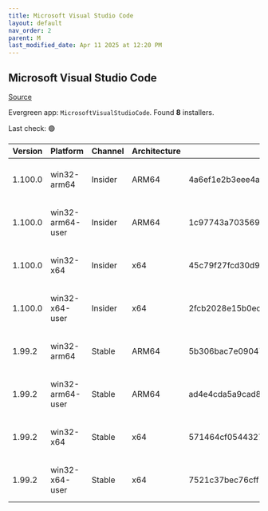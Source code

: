 ```yaml
---
title: Microsoft Visual Studio Code
layout: default
nav_order: 2
parent: M
last_modified_date: Apr 11 2025 at 12:20 PM
---
```


## Microsoft Visual Studio Code

[Source](https://code.visualstudio.com)

Evergreen app: `MicrosoftVisualStudioCode`. Found **8** installers.

Last check: 🟢

| Version | Platform         | Channel | Architecture | Sha256                                                           | URI                                                                                                                                                                                                                                                                                                              |
| ------- | ---------------- | ------- | ------------ | ---------------------------------------------------------------- | ---------------------------------------------------------------------------------------------------------------------------------------------------------------------------------------------------------------------------------------------------------------------------------------------------------------- |
| 1.100.0 | win32-arm64      | Insider | ARM64        | 4a6ef1e2b3eee4ab1d8b97fd27846513138476e6d6fe512eb6e50093ead1030b | [https://vscode.download.prss.microsoft.com/dbazure/download/insider/043f699013796cbeae7c8fe9abac9b9eb26b3c51/VSCodeSetup-arm64-1.100.0-insider.exe](https://vscode.download.prss.microsoft.com/dbazure/download/insider/043f699013796cbeae7c8fe9abac9b9eb26b3c51/VSCodeSetup-arm64-1.100.0-insider.exe)         |
| 1.100.0 | win32-arm64-user | Insider | ARM64        | 1c97743a703569844e8dfe8d0d9b9cfbc78293a37b467ca96a7fc49195604506 | [https://vscode.download.prss.microsoft.com/dbazure/download/insider/043f699013796cbeae7c8fe9abac9b9eb26b3c51/VSCodeUserSetup-arm64-1.100.0-insider.exe](https://vscode.download.prss.microsoft.com/dbazure/download/insider/043f699013796cbeae7c8fe9abac9b9eb26b3c51/VSCodeUserSetup-arm64-1.100.0-insider.exe) |
| 1.100.0 | win32-x64        | Insider | x64          | 45c79f27fcd30d95feec84e03fa0d6919f9d2563b61e24787940e1a74d5a1923 | [https://vscode.download.prss.microsoft.com/dbazure/download/insider/043f699013796cbeae7c8fe9abac9b9eb26b3c51/VSCodeSetup-x64-1.100.0-insider.exe](https://vscode.download.prss.microsoft.com/dbazure/download/insider/043f699013796cbeae7c8fe9abac9b9eb26b3c51/VSCodeSetup-x64-1.100.0-insider.exe)             |
| 1.100.0 | win32-x64-user   | Insider | x64          | 2fcb2028e15b0ecc6a7d462606cf56f005a234fde3c7989ca79e0d1f281d4e9a | [https://vscode.download.prss.microsoft.com/dbazure/download/insider/043f699013796cbeae7c8fe9abac9b9eb26b3c51/VSCodeUserSetup-x64-1.100.0-insider.exe](https://vscode.download.prss.microsoft.com/dbazure/download/insider/043f699013796cbeae7c8fe9abac9b9eb26b3c51/VSCodeUserSetup-x64-1.100.0-insider.exe)     |
| 1.99.2  | win32-arm64      | Stable  | ARM64        | 5b306bac7e09047ce60b1e7c73a615d7304d7190141268e982d917cbe8a91ad9 | [https://vscode.download.prss.microsoft.com/dbazure/download/stable/4949701c880d4bdb949e3c0e6b400288da7f474b/VSCodeSetup-arm64-1.99.2.exe](https://vscode.download.prss.microsoft.com/dbazure/download/stable/4949701c880d4bdb949e3c0e6b400288da7f474b/VSCodeSetup-arm64-1.99.2.exe)                             |
| 1.99.2  | win32-arm64-user | Stable  | ARM64        | ad4e4cda5a9cad812872ad3cdbbc5f5f4d98972102f6451ea9aaabf603bb7d7a | [https://vscode.download.prss.microsoft.com/dbazure/download/stable/4949701c880d4bdb949e3c0e6b400288da7f474b/VSCodeUserSetup-arm64-1.99.2.exe](https://vscode.download.prss.microsoft.com/dbazure/download/stable/4949701c880d4bdb949e3c0e6b400288da7f474b/VSCodeUserSetup-arm64-1.99.2.exe)                     |
| 1.99.2  | win32-x64        | Stable  | x64          | 571464cf054432709e699337bbb0d8bf8f35339112f91b6f87a32145b1bef9d6 | [https://vscode.download.prss.microsoft.com/dbazure/download/stable/4949701c880d4bdb949e3c0e6b400288da7f474b/VSCodeSetup-x64-1.99.2.exe](https://vscode.download.prss.microsoft.com/dbazure/download/stable/4949701c880d4bdb949e3c0e6b400288da7f474b/VSCodeSetup-x64-1.99.2.exe)                                 |
| 1.99.2  | win32-x64-user   | Stable  | x64          | 7521c37bec76cff2d69db0e284571a090295ff6699300a1dbcec484da316b8a0 | [https://vscode.download.prss.microsoft.com/dbazure/download/stable/4949701c880d4bdb949e3c0e6b400288da7f474b/VSCodeUserSetup-x64-1.99.2.exe](https://vscode.download.prss.microsoft.com/dbazure/download/stable/4949701c880d4bdb949e3c0e6b400288da7f474b/VSCodeUserSetup-x64-1.99.2.exe)                         |
